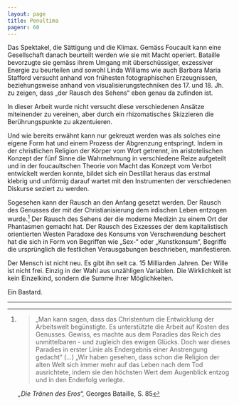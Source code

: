 ```yaml
---
layout: page
title: Penultima
pagenr: 60
---
```


Das Spektakel, die Sättigung und die Klimax. Gemäss Foucault kann eine Gesellschaft danach beurteilt werden wie sie mit Macht operiert. Bataille bevorzugte sie gemäss ihrem Umgang mit überschüssiger, exzessiver Energie zu beurteilen und sowohl Linda Williams wie auch Barbara Maria Stafford versucht anhand von frühesten fotographischen Erzeugnissen, beziehungsweise anhand von visualisierungstechniken des 17. und 18. Jh. zu zeigen, dass „der Rausch des Sehens“ eben genau da zufinden ist.

In dieser Arbeit wurde nicht versucht diese verschiedenen Ansätze miteinender zu vereinen, aber durch ein rhizomatisches Skizzieren die Berührungspunkte zu akzentuieren.

Und wie bereits erwähnt kann nur gekreuzt werden was als solches eine eigene Form hat und einem Prozess der Abgrenzung entspringt. Indem in der christlichen Religion der Körper vom Wort getrennt, im aristotelischen Konzept der fünf Sinne die Wahrnehmung in verschiedene Reize aufgeteilt und in der foucaultschen Theorie von Macht das Konzept vom Verbot entwickelt werden konnte, bildet sich ein Destillat heraus das erstmal klebrig und unförmig darauf wartet mit den Instrumenten der verschiedenen Diskurse seziert zu werden.

Sogesehen kann der Rausch an den Anfang gesetzt werden. Der Rausch des Genusses der mit der Christianisierung dem irdischen Leben entzogen wurde.[^38] Der Rausch des Sehens der die moderne Medizin zu einem Ort der Phantasmen gemacht hat. Der Rausch des Exzesses der dem kapitalistisch orientierten Westen Paradoxe des Konsums von Verschwendung beschert hat die sich in Form von Begriffen wie „Sex-“ oder „Kunstkonsum“, Begriffe die ursprünglich die festlichen Verausgabungen beschrieben, manifestieren.

Der Mensch ist nicht neu. Es gibt ihn seit ca. 15 Milliarden Jahren. Der Wille ist nicht frei. Einzig in der Wahl aus unzähligen Variablen. Die Wirklichkeit ist kein Einzelkind, sondern die Summe ihrer Möglichkeiten.

Ein Bastard.

---

[^38]:
      >„Man kann sagen, dass das Christentum die Entwicklung der Arbeitswelt begünstigte. Es unterstützte die Arbeit auf Kosten des Genusses. Gewiss, es machte aus dem Paradies das Reich des unmittelbaren - und zugleich des ewigen Glücks. Doch war dieses Paradies in erster Linie als Endergebnis einer Anstrengung gedacht“ (...) „Wir haben gesehen, dass schon die Religion der alten Welt sich immer mehr auf das Leben nach dem Tod ausrichtete, indem sie den höchsten Wert dem Augenblick entzog und in den Enderfolg verlegte.  

      *„Die Tränen des Eros“,* Georges Bataille, S. 85
